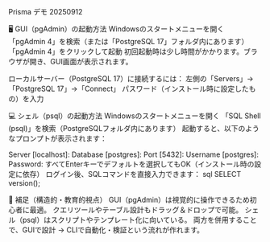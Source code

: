 Prisma デモ 20250912

🖥 GUI（pgAdmin）の起動方法
Windowsのスタートメニューを開く
「pgAdmin 4」を検索（または「PostgreSQL 17」フォルダ内にあります）
「pgAdmin 4」をクリックして起動
初回起動時は少し時間がかかります。ブラウザが開き、GUI画面が表示されます。

ローカルサーバー（PostgreSQL 17）に接続するには：
左側の「Servers」→「PostgreSQL 17」→「Connect」
パスワード（インストール時に設定したもの）を入力

💻 シェル（psql）の起動方法
Windowsのスタートメニューを開く
「SQL Shell (psql)」を検索（PostgreSQLフォルダ内にあります）
起動すると、以下のようなプロンプトが表示されます：

Server [localhost]:
Database [postgres]:
Port [5432]:
Username [postgres]:
Password:
すべてEnterキーでデフォルトを選択してもOK（インストール時の設定に依存）
ログイン後、SQLコマンドを直接入力できます：
sql
SELECT version();

🔧 補足（構造的・教育的視点）
GUI（pgAdmin）は視覚的に操作できるため初心者に最適。
クエリツールやテーブル設計もドラッグ＆ドロップで可能。
シェル（psql）はスクリプトやテンプレート化に向いている。
両方を併用することで、GUIで設計 → CLIで自動化・検証という流れが作れます。

